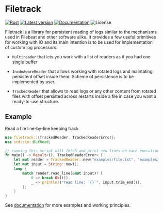 # Filetrack

[![Rust](https://github.com/HectorHW/filetrack/workflows/Rust/badge.svg)](https://github.com/HectorHW/filetrack/actions)
[![Latest version](https://img.shields.io/crates/v/filetrack.svg)](https://crates.io/crates/filetrack)
[![Documentation](https://docs.rs/filetrack/badge.svg)](https://docs.rs/filetrack)
![License](https://img.shields.io/crates/l/filetrack.svg)

Filetrack is a library for persistent reading of logs similar to the mechanisms used in Filebeat and other software alike.
It provides a few useful primitives for working with IO and its main intention is to be used for implementation of custom log processors.

* `Multireader` that lets you work with a list of readers as if you had one single buffer

* `InodeAwareReader` that allows working with rotated logs and maintating persistent offset inside them. Scheme of persistence is
to be implemented by user.

* `TrackedReader` that allows to read logs or any other content from rotated files with offset persisted across restarts inside a file
in case you want a ready-to-use structure.

## Example

Read a file line-by-line keeping track

```rust
use filetrack::{TrackedReader, TrackedReaderError};
use std::io::BufRead;

// running this script will fetch and print new lines on each execution
fn main() -> Result<(), TrackedReaderError> {
    let mut reader = TrackedReader::new("examples/file.txt", "examples/registry")?;
    let mut input = String::new();
    loop {
        match reader.read_line(&mut input)? {
            0 => break Ok(()),
            _ => println!("read line: `{}`", input.trim_end()),
        };
    }
}
```

See [documentation](https://docs.rs/filetrack/latest/filetrack/) for more examples and working principles.
